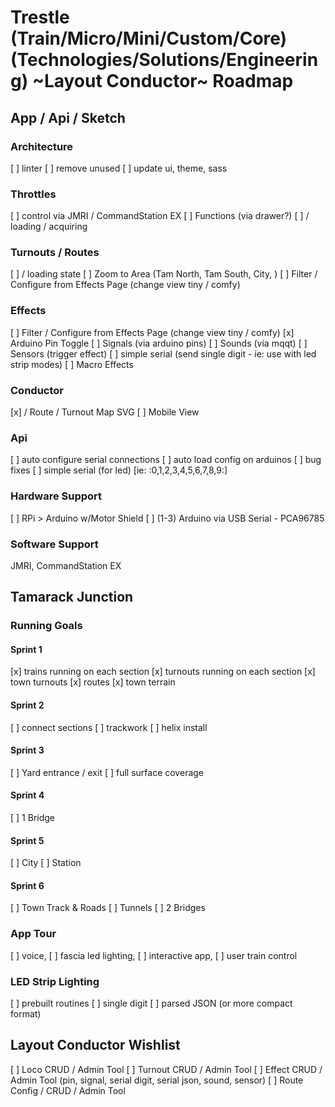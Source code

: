 # Trestle (Train/Micro/Mini/Custom/Core) (Technologies/Solutions/Engineering) ~Layout Conductor~ Roadmap

## App / Api / Sketch

### Architecture
[ ] linter
[ ] remove unused
[ ] update ui, theme, sass

### Throttles

[ ] control via JMRI / CommandStation EX
[ ] Functions (via drawer?)
[ ] / loading / acquiring

### Turnouts / Routes

[ ] / loading state
[ ] Zoom to Area (Tam North, Tam South, City, )
[ ] Filter / Configure from Effects Page (change view tiny / comfy)

### Effects

[ ] Filter / Configure from Effects Page (change view tiny / comfy)
[x] Arduino Pin Toggle
[ ] Signals (via arduino pins)
[ ] Sounds (via mqqt)
[ ] Sensors (trigger effect)
[ ] simple serial (send single digit - ie: use with led strip modes)
[ ] Macro Effects

### Conductor

[x] / Route / Turnout Map SVG
[ ] Mobile View

### Api
[ ] auto configure serial connections
[ ] auto load config on arduinos
[ ] bug fixes
[ ] simple serial (for led) [ie: :0,1,2,3,4,5,6,7,8,9:]

### Hardware Support
[ ] RPi > Arduino w/Motor Shield
[ ] (1-3) Arduino via USB Serial
    - PCA96785


### Software Support
JMRI, CommandStation EX

## Tamarack Junction

### Running Goals

#### Sprint 1
[x] trains running on each section
[x] turnouts running on each section
[x] town turnouts
[x] routes
[x] town terrain

#### Sprint 2
[ ] connect sections
[ ] trackwork
[ ] helix install

#### Sprint 3
[ ] Yard entrance / exit
[ ] full surface coverage

#### Sprint 4
[ ] 1 Bridge

#### Sprint 5
[ ] City
[ ] Station

#### Sprint 6
[ ] Town Track & Roads
[ ] Tunnels
[ ] 2 Bridges

### App Tour

[ ] voice, 
[ ] fascia led lighting, 
[ ] interactive app, 
[ ] user train control

### LED Strip Lighting

[ ] prebuilt routines [ ] single digit
[ ] parsed JSON (or more compact format)

## Layout Conductor Wishlist
[ ] Loco CRUD / Admin Tool
[ ] Turnout CRUD / Admin Tool
[ ] Effect CRUD / Admin Tool (pin, signal, serial digit, serial json, sound, sensor)
[ ] Route Config / CRUD / Admin Tool